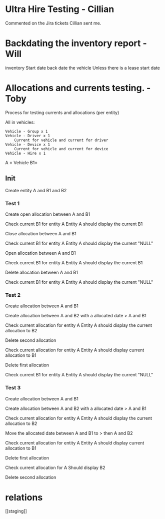 
# Ultra Hire Testing - Cillian

Commented on the Jira tickets Cillian sent me.
# Backdating the inventory report - Will

inventory 
Start date back date the vehicle
Unless there is a lease start date

# Allocations and currents testing. - Toby

Process for testing currents and allocations (per entity)

All in vehicles: 

	Vehicle - Group x 1
	Vehicle - Driver x 1
		Current for vehicle and current for driver
	Vehicle - Device x 1 
		Current for vehicle and current for device
	Vehicle - Hire x 1

A = Vehicle
B1=
## Init

Create entity A and B1 and B2

### Test 1

Create open allocation between A and B1

Check current B1 for entity A
	Entity A should display the current B1

Close allocation between A and B1

Check current B1 for entity A
	Entity A should display the current "NULL"

Open allocation between A and B1

Check current B1 for entity A
	Entity A should display the current B1

Delete allocation between A and B1

Check current B1 for entity A
	Entity A should display the current "NULL"

### Test 2

Create allocation between A and B1

Create allocation between A and B2 with a allocated date > A and B1

Check current allocation for entity A
	Entity A should display the current allocation to B2

Delete second allocation

Check current allocation for entity A
	Entity A should display current allocation to B1

Delete first allocation

Check current B1 for entity A
	Entity A should display the current "NULL"

### Test 3

Create allocation between A and B1

Create allocation between A and B2 with a allocated date > A and B1

Check current allocation for entity A
	Entity A should display the current allocation to B2

Move the allocated date between A and B1 to > then A and B2

Check current allocation for entity A
	Entity A should display current allocation to B1

Delete first allocation 

Check current allocation for A
	Should display B2

Delete second allocation

# relations
[[staging]]
